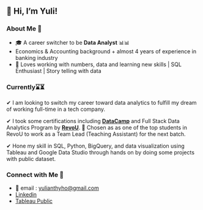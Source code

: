 ## 👋 Hi, I’m Yuli!

###  **About Me** 👀

- 🎓 A career switcher to be **Data Analyst** 📊📊
- Economics & Accounting background + almost 4 years of experience in banking industry
- 🌱 Loves working with numbers, data and learning new skills | SQL Enthusiast | Story telling with data
 
 ### **Currently**⌛⏳
 
 ✔ I am looking to switch my career toward data analytics to fulfill my dream of working full-time in a tech company. 

 ✔ I took some certifications including **[DataCamp](https://www.datacamp.com/)** and Full Stack Data Analytics Program by **[RevoU](https://revou.co/data-analytics)**. 👩 Chosen as as one of the top students in RevoU to work as a Team Lead (Teaching Assistant) for the next batch.

 ✔ Hone my skill in SQL, Python, BigQuery, and data visualization using Tableau and Google Data Studio through hands on by doing some projects with public dataset.
 
### **Connect with Me** 💛

- 📩 email : yulianthyho@gmail.com
- [Linkedin](https://www.linkedin.com/in/yulianthyho/)
- [Tableau Public](https://public.tableau.com/app/profile/yulianthy.ho)




<!---
yulianthyho/yulianthyho is a ✨ special ✨ repository because its `README.md` (this file) appears on your GitHub profile.
You can click the Preview link to take a look at your changes.
--->

